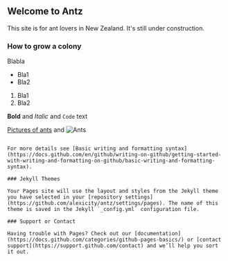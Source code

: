 ## Welcome to Antz

This site is for ant lovers in New Zealand. It's still under construction.

### How to grow a colony

Blabla

- Bla1
- Bla2

1. Bla1
2. Bla2

**Bold** and _Italic_ and `Code` text

[Pictures of ants](https://google.com/images?q=ants) and ![Ants](https://images.immediate.co.uk/production/volatile/sites/4/2021/05/GettyImages-186823289-6e83876.jpg?webp=true&quality=90&crop=5px%2C62px%2C930px%2C400px&resize=930%2C395)
```

For more details see [Basic writing and formatting syntax](https://docs.github.com/en/github/writing-on-github/getting-started-with-writing-and-formatting-on-github/basic-writing-and-formatting-syntax).

### Jekyll Themes

Your Pages site will use the layout and styles from the Jekyll theme you have selected in your [repository settings](https://github.com/alexicity/antz/settings/pages). The name of this theme is saved in the Jekyll `_config.yml` configuration file.

### Support or Contact

Having trouble with Pages? Check out our [documentation](https://docs.github.com/categories/github-pages-basics/) or [contact support](https://support.github.com/contact) and we’ll help you sort it out.
